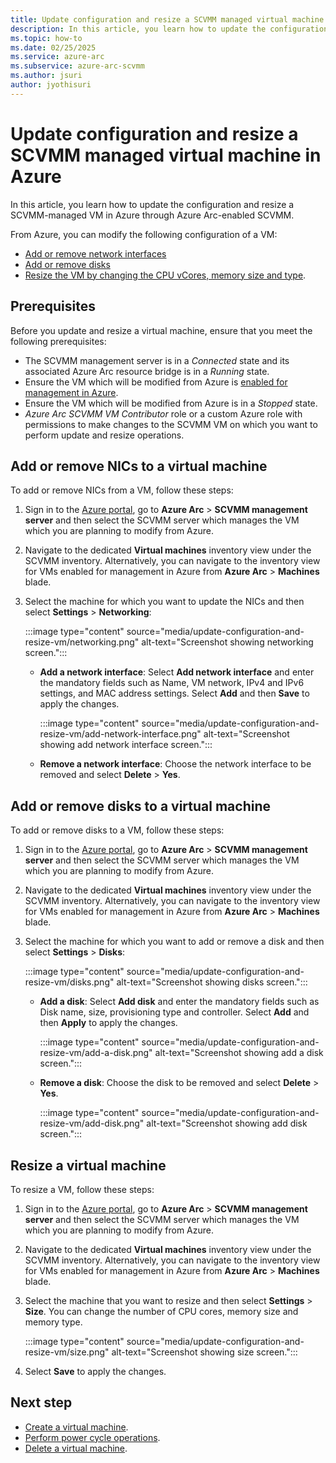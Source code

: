 ```yaml
---
title: Update configuration and resize a SCVMM managed virtual machine in Azure
description: In this article, you learn how to update the configuration and resize a SCVMM-managed VM in Azure through Azure Arc-enabled SCVMM. 
ms.topic: how-to 
ms.date: 02/25/2025
ms.service: azure-arc
ms.subservice: azure-arc-scvmm
ms.author: jsuri
author: jyothisuri
---
```


# Update configuration and resize a SCVMM managed virtual machine in Azure

In this article, you learn how to update the configuration and resize a SCVMM-managed VM in Azure through Azure Arc-enabled SCVMM. 

From Azure, you can modify the following configuration of a VM:

-	[Add or remove network interfaces](#add-or-remove-nics-to-a-virtual-machine)
-	[Add or remove disks](#add-or-remove-disks-to-a-virtual-machine)
-	[Resize the VM by changing the CPU vCores, memory size and type](#resize-a-virtual-machine). 

## Prerequisites

Before you update and resize a virtual machine, ensure that you meet the following prerequisites: 
 
-	The SCVMM management server is in a *Connected* state and its associated Azure Arc resource bridge is in a *Running* state.
-	Ensure the VM which will be modified from Azure is [enabled for management in Azure](enable-scvmm-inventory-resources.md).
-	Ensure the VM which will be modified from Azure is in a *Stopped* state.
-	*Azure Arc SCVMM VM Contributor* role or a custom Azure role with permissions to make changes to the SCVMM VM on which you want to perform update and resize operations.

## Add or remove NICs to a virtual machine

To add or remove NICs from a VM, follow these steps:

1. Sign in to the [Azure portal](https://portal.azure.com/), go to **Azure Arc** > **SCVMM management server** and then select the SCVMM server which manages the VM which you are planning to modify from Azure.
2. Navigate to the dedicated **Virtual machines** inventory view under the SCVMM inventory. Alternatively, you can navigate to the inventory view for VMs enabled for management in Azure from **Azure Arc** > **Machines** blade.
3. Select the machine for which you want to update the NICs and then select **Settings** > **Networking**:
 
   :::image type="content" source="media/update-configuration-and-resize-vm/networking.png" alt-text="Screenshot showing networking screen.":::

   - **Add a network interface**: Select **Add network interface** and enter the mandatory fields such as  Name, VM network, IPv4 and IPv6 settings, and MAC address settings. Select **Add** and then **Save** to apply the changes.

     :::image type="content" source="media/update-configuration-and-resize-vm/add-network-interface.png" alt-text="Screenshot showing add network interface screen.":::

   - **Remove a network interface**: Choose the network interface to be removed and select **Delete** > **Yes**.

## Add or remove disks to a virtual machine

To add or remove disks to a VM, follow these steps:

1. Sign in to the [Azure portal](https://portal.azure.com/), go to **Azure Arc** > **SCVMM management server** and then select the SCVMM server which manages the VM which you are planning to modify from Azure.
2. Navigate to the dedicated **Virtual machines** inventory view under the SCVMM inventory. Alternatively, you can navigate to the inventory view for VMs enabled for management in Azure from **Azure Arc** > **Machines** blade.
3. Select the machine for which you want to add or remove a disk and then select **Settings** > **Disks**:
 
   :::image type="content" source="media/update-configuration-and-resize-vm/disks.png" alt-text="Screenshot showing disks screen.":::

   - **Add a disk**: Select **Add disk** and enter the mandatory fields such as Disk name, size, provisioning type and controller. Select **Add** and then **Apply** to apply the changes.
   
     :::image type="content" source="media/update-configuration-and-resize-vm/add-a-disk.png" alt-text="Screenshot showing add a disk screen.":::

   - **Remove a disk**: Choose the disk to be removed and select **Delete** > **Yes**.
   
     :::image type="content" source="media/update-configuration-and-resize-vm/add-disk.png" alt-text="Screenshot showing add disk screen.":::

## Resize a virtual machine

To resize a VM, follow these steps:

1. Sign in to the [Azure portal](https://portal.azure.com/), go to **Azure Arc** > **SCVMM management server** and then select the SCVMM server which manages the VM which you are planning to modify from Azure.
2. Navigate to the dedicated **Virtual machines** inventory view under the SCVMM inventory. Alternatively, you can navigate to the inventory view for VMs enabled for management in Azure from **Azure Arc** > **Machines** blade.
3. Select the machine that you want to resize and then select **Settings** > **Size**. You can change the number of CPU cores, memory size and memory type. 

   :::image type="content" source="media/update-configuration-and-resize-vm/size.png" alt-text="Screenshot showing size screen.":::
   
4. Select **Save** to apply the changes.

## Next step

- [Create a virtual machine](create-virtual-machine.md).
- [Perform power cycle operations](perform-powercycle-operations.md).
- [Delete a virtual machine](delete-virtual-machine.md). 
